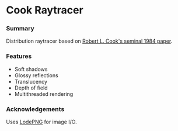 # Cook Raytracer
### Summary
Distribution raytracer based on [Robert L. Cook's seminal 1984 paper](http://gec.di.uminho.pt/DISCIP/MCGAV/ifr0405/Artigos/Cook-DistributedRayTracing.pdf).

### Features
* Soft shadows
* Glossy reflections
* Translucency
* Depth of field
* Multithreaded rendering

### Acknowledgements
Uses [LodePNG](https://lodev.org/lodepng/) for image I/O.
